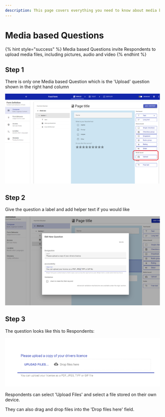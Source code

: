```yaml
---
description: This page covers everything you need to know about media based Questions
---
```


# Media based Questions

{% hint style="success" %}
Media based Questions invite Respondents to upload media files, including pictures, audio and video
{% endhint %}

## Step 1

There is only one Media based Question which is the 'Upload' question shown in the right hand column

![](<../../../.gitbook/assets/image (323) (1).png>)

## Step 2

Give the question a label and add helper text if you would like

![](<../../../.gitbook/assets/image (307) (1).png>)

## Step 3

The question looks like this to Respondents:

![](<../../../.gitbook/assets/image (296) (1).png>)

Respondents can select 'Upload Files' and select a file stored on their own device.

They can also drag and drop files into the 'Drop files here' field.
